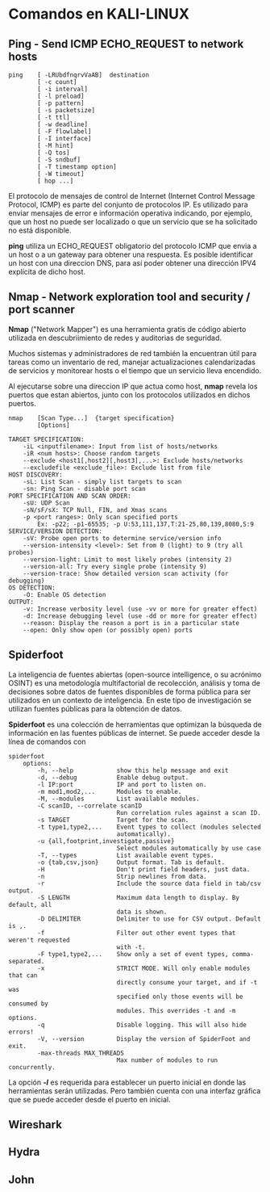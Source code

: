 # Comandos en KALI-LINUX

## Ping - Send ICMP ECHO_REQUEST to network hosts

    ping    [ -LRUbdfnqrvVaAB]  destination
            [ -c count] 
            [ -i interval] 
            [ -l preload] 
            [ -p pattern] 
            [ -s packetsize] 
            [ -t ttl] 
            [ -w deadline] 
            [ -F flowlabel] 
            [ -I interface] 
            [ -M hint] 
            [ -Q tos] 
            [ -S sndbuf] 
            [ -T timestamp option] 
            [ -W timeout] 
            [ hop ...] 
El protocolo de mensajes de control de Internet (Internet Control Message Protocol, ICMP) es parte del conjunto de protocolos IP. Es utilizado para enviar mensajes de error e información operativa indicando, por ejemplo, que un host no puede ser localizado o que un servicio que se ha solicitado no está disponible.

**ping** utiliza un ECHO_REQUEST obligatorio del protocolo ICMP que envia a un host o a un gateway para obtener una respuesta. Es posible identificar un host con una direccion DNS, para así poder obtener una dirección IPV4 explícita de dicho host.

## Nmap - Network exploration tool and security / port scanner
**Nmap** ("Network Mapper") es una herramienta gratis de código abierto utilizada en descubriimiento de redes y auditorias de seguridad.  

Muchos sistemas y administradores de red también la encuentran útil para tareas como un inventario de red, manejar actualizaciones calendarizadas de servicios y monitorear hosts o el tiempo que un servicio lleva encendido.   

Al ejecutarse sobre una direccion IP que actua como host, **nmap** revela los puertos que estan abiertos, junto con los protocolos utilizados en dichos puertos.

    nmap    [Scan Type...]  {target specification} 
            [Options]

    TARGET SPECIFICATION:
        -iL <inputfilename>: Input from list of hosts/networks
        -iR <num hosts>: Choose random targets
        --exclude <host1[,host2][,host3],...>: Exclude hosts/networks
        --excludefile <exclude_file>: Exclude list from file
    HOST DISCOVERY:
        -sL: List Scan - simply list targets to scan
        -sn: Ping Scan - disable port scan
    PORT SPECIFICATION AND SCAN ORDER:
        -sU: UDP Scan
        -sN/sF/sX: TCP Null, FIN, and Xmas scans
        -p <port ranges>: Only scan specified ports
            Ex: -p22; -p1-65535; -p U:53,111,137,T:21-25,80,139,8080,S:9
    SERVICE/VERSION DETECTION:
        -sV: Probe open ports to determine service/version info
        --version-intensity <level>: Set from 0 (light) to 9 (try all probes)
        --version-light: Limit to most likely probes (intensity 2)
        --version-all: Try every single probe (intensity 9)
        --version-trace: Show detailed version scan activity (for debugging)
    OS DETECTION:
        -O: Enable OS detection
    OUTPUT:
        -v: Increase verbosity level (use -vv or more for greater effect)
        -d: Increase debugging level (use -dd or more for greater effect)
        --reason: Display the reason a port is in a particular state
        --open: Only show open (or possibly open) ports

## Spiderfoot
La inteligencia de fuentes abiertas (open-source intelligence, o su acrónimo OSINT) es una metodología multifactorial de recolección, análisis y toma de decisiones sobre datos de fuentes disponibles de forma pública para ser utilizados en un contexto de inteligencia. En este tipo de investigación se utilizan fuentes públicas para la obtención de datos.

**Spiderfoot** es una colección de herramientas que optimizan la búsqueda de información en las fuentes públicas de internet. Se puede acceder desde la línea de comandos con
        
    spiderfoot 
        options:
            -h, --help            show this help message and exit
            -d, --debug           Enable debug output.
            -l IP:port            IP and port to listen on.
            -m mod1,mod2,...      Modules to enable.
            -M, --modules         List available modules.
            -C scanID, --correlate scanID
                                  Run correlation rules against a scan ID.
            -s TARGET             Target for the scan.
            -t type1,type2,...    Event types to collect (modules selected
                                  automatically).
            -u {all,footprint,investigate,passive}
                                  Select modules automatically by use case
            -T, --types           List available event types.
            -o {tab,csv,json}     Output format. Tab is default.
            -H                    Don't print field headers, just data.
            -n                    Strip newlines from data.
            -r                    Include the source data field in tab/csv output.
            -S LENGTH             Maximum data length to display. By default, all
                                  data is shown.
            -D DELIMITER          Delimiter to use for CSV output. Default is ,.
            -f                    Filter out other event types that weren't requested
                                  with -t.
            -F type1,type2,...    Show only a set of event types, comma-separated.
            -x                    STRICT MODE. Will only enable modules that can
                                  directly consume your target, and if -t was
                                  specified only those events will be consumed by
                                  modules. This overrides -t and -m options.
            -q                    Disable logging. This will also hide errors!
            -V, --version         Display the version of SpiderFoot and exit.
            -max-threads MAX_THREADS
                                  Max number of modules to run concurrently.

La opción **_-l_** es requerida para establecer un puerto inicial en donde las herramientas serán utilizadas. Pero también cuenta con una interfaz gráfica que se puede acceder desde el puerto en inicial.

## Wireshark
## Hydra
## John

